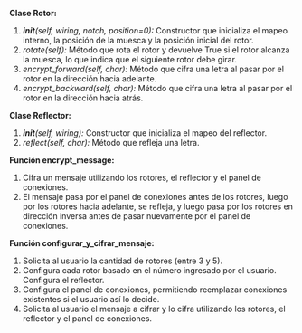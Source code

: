 **Clase Rotor:**

1. *__init__(self, wiring, notch, position=0):* Constructor que inicializa el mapeo interno, la posición de la muesca y la posición inicial del rotor.
2. *rotate(self):* Método que rota el rotor y devuelve True si el rotor alcanza la muesca, lo que indica que el siguiente rotor debe girar.
3. *encrypt_forward(self, char):* Método que cifra una letra al pasar por el rotor en la dirección hacia adelante.
4. *encrypt_backward(self, char):* Método que cifra una letra al pasar por el rotor en la dirección hacia atrás.

**Clase Reflector:**

1. *__init__(self, wiring):* Constructor que inicializa el mapeo del reflector.
2. *reflect(self, char):* Método que refleja una letra.

**Función encrypt_message:**

1. Cifra un mensaje utilizando los rotores, el reflector y el panel de conexiones.
2. El mensaje pasa por el panel de conexiones antes de los rotores, luego por los rotores hacia adelante, se refleja, y luego pasa por los rotores en dirección inversa antes de pasar nuevamente por el panel de conexiones.

**Función configurar_y_cifrar_mensaje:**

1. Solicita al usuario la cantidad de rotores (entre 3 y 5).
2. Configura cada rotor basado en el número ingresado por el usuario.
Configura el reflector.
3. Configura el panel de conexiones, permitiendo reemplazar conexiones existentes si el usuario así lo decide.
4. Solicita al usuario el mensaje a cifrar y lo cifra utilizando los rotores, el reflector y el panel de conexiones.